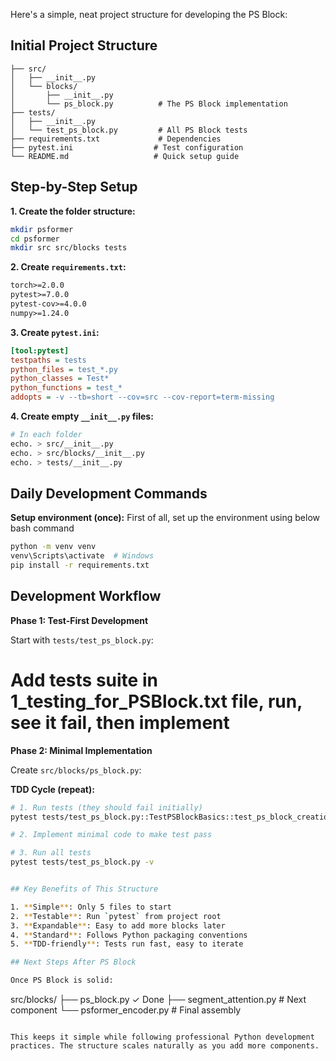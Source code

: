 Here's a simple, neat project structure for developing the PS Block:

## Initial Project Structure

```
├── src/
│   ├── __init__.py
│   └── blocks/
│       ├── __init__.py
│       └── ps_block.py          # The PS Block implementation
├── tests/
│   ├── __init__.py
│   └── test_ps_block.py         # All PS Block tests
├── requirements.txt             # Dependencies
├── pytest.ini                  # Test configuration
└── README.md                   # Quick setup guide
```

## Step-by-Step Setup

**1. Create the folder structure:**
```bash
mkdir psformer
cd psformer
mkdir src src/blocks tests
```

**2. Create `requirements.txt`:**
```txt
torch>=2.0.0
pytest>=7.0.0
pytest-cov>=4.0.0
numpy>=1.24.0
```

**3. Create `pytest.ini`:**
```ini
[tool:pytest]
testpaths = tests
python_files = test_*.py
python_classes = Test*
python_functions = test_*
addopts = -v --tb=short --cov=src --cov-report=term-missing
```

**4. Create empty `__init__.py` files:**
```bash
# In each folder
echo. > src/__init__.py
echo. > src/blocks/__init__.py  
echo. > tests/__init__.py
```
## Daily Development Commands

**Setup environment (once):**
First of all, set up the environment using below bash command
```bash
python -m venv venv
venv\Scripts\activate  # Windows
pip install -r requirements.txt
```

## Development Workflow

**Phase 1: Test-First Development**

Start with `tests/test_ps_block.py`:

# Add tests suite in 1_testing_for_PSBlock.txt file, run, see it fail, then implement


**Phase 2: Minimal Implementation**

Create `src/blocks/ps_block.py`:


**TDD Cycle (repeat):**
```bash
# 1. Run tests (they should fail initially)
pytest tests/test_ps_block.py::TestPSBlockBasics::test_ps_block_creation -v

# 2. Implement minimal code to make test pass

# 3. Run all tests
pytest tests/test_ps_block.py -v


## Key Benefits of This Structure

1. **Simple**: Only 5 files to start
2. **Testable**: Run `pytest` from project root 
3. **Expandable**: Easy to add more blocks later
4. **Standard**: Follows Python packaging conventions
5. **TDD-friendly**: Tests run fast, easy to iterate

## Next Steps After PS Block

Once PS Block is solid:
```
src/blocks/
├── ps_block.py       ✓ Done
├── segment_attention.py  # Next component
└── psformer_encoder.py   # Final assembly
```

This keeps it simple while following professional Python development practices. The structure scales naturally as you add more components.